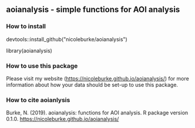 ## aoianalysis - simple functions for AOI analysis 

### How to install 
devtools::install_github("nicoleburke/aoianalysis")



library(aoianalysis)

### How to use this package

Please visit my website (https://nicoleburke.github.io/aoianalysis/) for more information about how your data should be set-up to use this package. 

### How to cite aoianlysis

Burke, N. (2019). aoianalysis: functions for AOI analysis. R package version 0.1.0. https://nicoleburke.github.io/aoianalysis/



